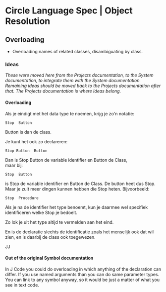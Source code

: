 ﻿Circle Language Spec | Object Resolution
========================================

Overloading
-----------

- Overloading names of related classes, disambiguating by class.

### Ideas

*These were moved here from the Projects documentation, to the System documentation, to integrate them with the System documentation. Remaining ideas should be moved back to the Projects documentation after that. The Projects documentation is where Ideas belong.*

#### Overloading

Als je eindigt met het data type te noemen, krijg je zo'n notatie:

```
Stop  Button
```

Button is dan de class.

Je kunt het ook zo declareren:

```
Stop Button  Button
```

Dan is Stop Button de variable identifier en Button de Class,  
maar bij:

```
Stop  Button
```

is Stop de variable identifier en Button de Class. De button heet dus Stop. Maar je zult meer dingen kunnen hebben die Stop heten. Bijvoorbeeld:

```
Stop  Procedure
```

Als je na de identifier het type benoemt, kun je
daarmee wel specifiek identificeren welke Stop je bedoelt.

Zo lok je uit het type altijd te vermelden aan het eind.

En is de declaratie slechts de identificatie zoals het menselijk ook dat wil zien, en is daarbij de class ook toegewezen.

JJ

#### Out of the original Symbol documentation

In J Code you could do overloading in which anything of the declaration can differ. If you use named arguments than you can do same parameter types. You can link to any symbol anyway, so it would be just a matter of what you see in text code.